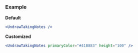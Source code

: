 ### Example

**Default**
```jsx
<UndrawTakingNotes />
```

**Customized**
```jsx
<UndrawTakingNotes primaryColor="#41B883" height="100" />
```
